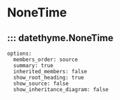 # NoneTime

## ::: datethyme.NoneTime
    options:
      members_order: source
      summary: true
      inherited_members: false
      show_root_heading: true
      show_source: false
      show_inheritance_diagram: false
